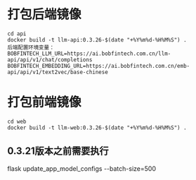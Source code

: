 # 打包后端镜像
```
cd api
docker build -t llm-api:0.3.26-$(date "+%Y%m%d-%H%M%S") .
后端配置环境变量：
BOBFINTECH_LLM_URL=https://ai.bobfintech.com.cn/llm-api/api/v1/chat/completions
BOBFINTECH_EMBEDDING_URL=https://ai.bobfintech.com.cn/emb-api/api/v1/text2vec/base-chinese
```
# 打包前端镜像
```
cd web
docker build -t llm-web:0.3.26-$(date "+%Y%m%d-%H%M%S") .
```
## 0.3.21版本之前需要执行
flask update_app_model_configs --batch-size=500